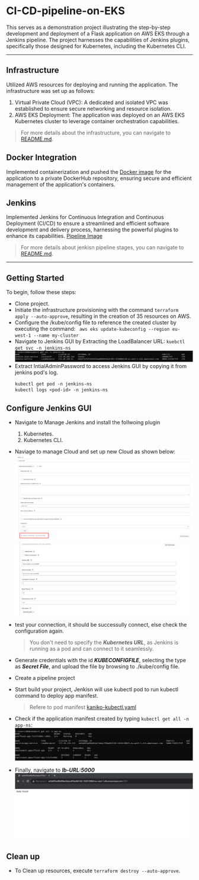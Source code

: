 # CI-CD-pipeline-on-EKS
This serves as a demonstration project illustrating the step-by-step development and deployment of a Flask application on AWS EKS through a Jenkins pipeline. The project harnesses the capabilities of Jenkins plugins, specifically those designed for Kubernetes, including the Kubernetes CLI.

---
## Infrastructure 
Utilized AWS resources for deploying and running the application. The infrastructure was set up as follows:

1. Virtual Private Cloud (VPC): A dedicated and isolated VPC was established to ensure secure networking and resource isolation.
2. AWS EKS Deployment: The application was deployed on an AWS EKS Kubernetes cluster to leverage container orchestration capabilities.
> For more details about the infrastructure, you can navigate to [README.md](./terraform/README.md).

## Docker Integration
Implemented containerization and pushed the [Docker image](./Dockerfile) for the application to a private DockerHub repository, ensuring secure and efficient management of the application's containers.


## Jenkins 
Implemented Jenkins for Continuous Integration and Continuous Deployment (CI/CD) to ensure a streamlined and efficient software development and delivery process, harnessing the powerful plugins to enhance its capabilities. [Pipeline Image](https://prnt.sc/2rERqveJyS0o)

> For more details about jenkisn pipeline stages, you can navigate to [README.md](./Jenkins/README.md).

---
## Getting Started
To begin, follow these steps:
- Clone project.
- Initiate the infrastructure provisioning with the command `terraform apply --auto-approve`, resulting in the creation of 35 resources on AWS.
- Configure the /kube/config file to reference the created cluster by executing the command: ` aws eks update-kubeconfig --region eu-west-1 --name my-cluster` 
- Navigate to Jenkins GUI by Extracting the LoadBalancer URL: `kuebctl get svc -n jenkins-ns` ![services](./Images/Services.png)
- Extract IntialAdminPassword to access Jenkins GUI by copying it from jenkins pod's log.
  ```
  kubectl get pod -n jenkins-ns
  kubectl logs <pod-id> -n jenkins-ns
  ```

## Configure Jenkins GUI 
- Navigate to Manage Jenkins and install the follwoing plugin
  1. Kubernetes.
  2. Kubernetes CLI.
- Naviage to manage Cloud and set up new Cloud as shown below: 
  ![services](./Images/cloud_1.png)
  ![services](./Images/cloud_2.png)

- test your connection, it should be successully connect, else check the configuration again.

   > You don't need to specify the ***Kubernetes URL***, as Jenkins is running as a pod and can connect to it seamlessly.

- Generate credentials with the id ***KUBECONFIGFILE***, selecting the type as ***Secret File***, and upload the file by browsing to ./kube/config file.
- Create a pipeline project
- Start build your project, Jenkisn will use kubectl pod to run kubectl command to deploy app manifest.
  > Refere to pod manifest [kaniko-kubectl.yaml](./kaniko-kubectl.yaml)
- Check if the application manifest created by typing `kubectl get all -n app-ns`:
  ![app](./Images/app.png)
- Finally, navigate to ***lb-URL:5000***
    ![app](./Images/app-2.png)

## Clean up 
- To Clean up resources, execute  ` terraform destroy --auto-approve `. 
